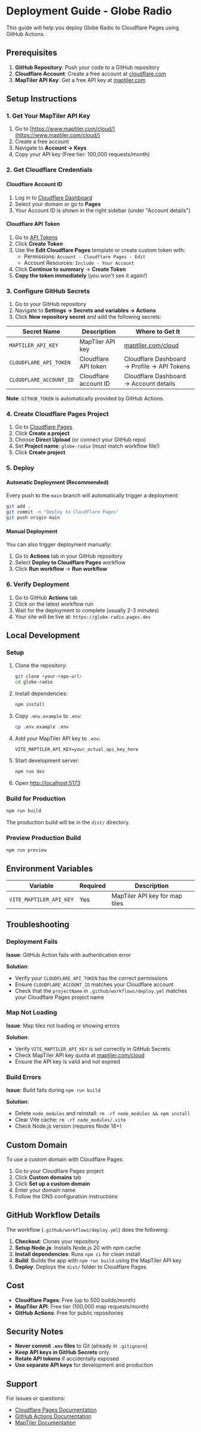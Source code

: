 # Deployment Guide - Globe Radio

This guide will help you deploy Globe Radio to Cloudflare Pages using GitHub Actions.

## Prerequisites

1. **GitHub Repository**: Push your code to a GitHub repository
2. **Cloudflare Account**: Create a free account at [cloudflare.com](https://www.cloudflare.com/)
3. **MapTiler API Key**: Get a free API key at [maptiler.com](https://www.maptiler.com/cloud/)

## Setup Instructions

### 1. Get Your MapTiler API Key

1. Go to [https://www.maptiler.com/cloud/](https://www.maptiler.com/cloud/)
2. Create a free account
3. Navigate to **Account → Keys**
4. Copy your API key (Free tier: 100,000 requests/month)

### 2. Get Cloudflare Credentials

#### Cloudflare Account ID
1. Log in to [Cloudflare Dashboard](https://dash.cloudflare.com/)
2. Select your domain or go to **Pages**
3. Your Account ID is shown in the right sidebar (under "Account details")

#### Cloudflare API Token
1. Go to [API Tokens](https://dash.cloudflare.com/profile/api-tokens)
2. Click **Create Token**
3. Use the **Edit Cloudflare Pages** template or create custom token with:
   - Permissions: `Account - Cloudflare Pages - Edit`
   - Account Resources: `Include - Your Account`
4. Click **Continue to summary** → **Create Token**
5. **Copy the token immediately** (you won't see it again!)

### 3. Configure GitHub Secrets

1. Go to your GitHub repository
2. Navigate to **Settings → Secrets and variables → Actions**
3. Click **New repository secret** and add the following secrets:

| Secret Name | Description | Where to Get It |
|------------|-------------|-----------------|
| `MAPTILER_API_KEY` | MapTiler API key | [maptiler.com/cloud](https://www.maptiler.com/cloud/) |
| `CLOUDFLARE_API_TOKEN` | Cloudflare API token | Cloudflare Dashboard → Profile → API Tokens |
| `CLOUDFLARE_ACCOUNT_ID` | Cloudflare account ID | Cloudflare Dashboard → Account details |

**Note**: `GITHUB_TOKEN` is automatically provided by GitHub Actions.

### 4. Create Cloudflare Pages Project

1. Go to [Cloudflare Pages](https://dash.cloudflare.com/pages)
2. Click **Create a project**
3. Choose **Direct Upload** (or connect your GitHub repo)
4. Set **Project name**: `globe-radio` (must match workflow file!)
5. Click **Create project**

### 5. Deploy

#### Automatic Deployment (Recommended)

Every push to the `main` branch will automatically trigger a deployment:

```bash
git add .
git commit -m "Deploy to Cloudflare Pages"
git push origin main
```

#### Manual Deployment

You can also trigger deployment manually:

1. Go to **Actions** tab in your GitHub repository
2. Select **Deploy to Cloudflare Pages** workflow
3. Click **Run workflow** → **Run workflow**

### 6. Verify Deployment

1. Go to GitHub **Actions** tab
2. Click on the latest workflow run
3. Wait for the deployment to complete (usually 2-3 minutes)
4. Your site will be live at: `https://globe-radio.pages.dev`

## Local Development

### Setup

1. Clone the repository:
   ```bash
   git clone <your-repo-url>
   cd globe-radio
   ```

2. Install dependencies:
   ```bash
   npm install
   ```

3. Copy `.env.example` to `.env`:
   ```bash
   cp .env.example .env
   ```

4. Add your MapTiler API key to `.env`:
   ```env
   VITE_MAPTILER_API_KEY=your_actual_api_key_here
   ```

5. Start development server:
   ```bash
   npm run dev
   ```

6. Open [http://localhost:5173](http://localhost:5173)

### Build for Production

```bash
npm run build
```

The production build will be in the `dist/` directory.

### Preview Production Build

```bash
npm run preview
```

## Environment Variables

| Variable | Required | Description |
|----------|----------|-------------|
| `VITE_MAPTILER_API_KEY` | Yes | MapTiler API key for map tiles |

## Troubleshooting

### Deployment Fails

**Issue**: GitHub Action fails with authentication error

**Solution**:
- Verify your `CLOUDFLARE_API_TOKEN` has the correct permissions
- Ensure `CLOUDFLARE_ACCOUNT_ID` matches your Cloudflare account
- Check that the `projectName` in `.github/workflows/deploy.yml` matches your Cloudflare Pages project name

### Map Not Loading

**Issue**: Map tiles not loading or showing errors

**Solution**:
- Verify `VITE_MAPTILER_API_KEY` is set correctly in GitHub Secrets
- Check MapTiler API key quota at [maptiler.com/cloud](https://www.maptiler.com/cloud/)
- Ensure the API key is valid and not expired

### Build Errors

**Issue**: Build fails during `npm run build`

**Solution**:
- Delete `node_modules` and reinstall: `rm -rf node_modules && npm install`
- Clear Vite cache: `rm -rf node_modules/.vite`
- Check Node.js version (requires Node 18+)

## Custom Domain

To use a custom domain with Cloudflare Pages:

1. Go to your Cloudflare Pages project
2. Click **Custom domains** tab
3. Click **Set up a custom domain**
4. Enter your domain name
5. Follow the DNS configuration instructions

## GitHub Workflow Details

The workflow (`.github/workflows/deploy.yml`) does the following:

1. **Checkout**: Clones your repository
2. **Setup Node.js**: Installs Node.js 20 with npm cache
3. **Install dependencies**: Runs `npm ci` for clean install
4. **Build**: Builds the app with `npm run build` using the MapTiler API key
5. **Deploy**: Deploys the `dist/` folder to Cloudflare Pages

## Cost

- **Cloudflare Pages**: Free (up to 500 builds/month)
- **MapTiler API**: Free tier (100,000 map requests/month)
- **GitHub Actions**: Free for public repositories

## Security Notes

- **Never commit `.env` files** to Git (already in `.gitignore`)
- **Keep API keys in GitHub Secrets** only
- **Rotate API tokens** if accidentally exposed
- **Use separate API keys** for development and production

## Support

For issues or questions:
- [Cloudflare Pages Documentation](https://developers.cloudflare.com/pages/)
- [GitHub Actions Documentation](https://docs.github.com/en/actions)
- [MapTiler Documentation](https://docs.maptiler.com/)
